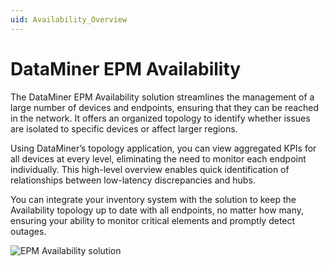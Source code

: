 ```yaml
---
uid: Availability_Overview
---
```


# DataMiner EPM Availability

The DataMiner EPM Availability solution streamlines the management of a large number of devices and endpoints, ensuring that they can be reached in the network. It offers an organized topology to identify whether issues are isolated to specific devices or affect larger regions.

Using DataMiner’s topology application, you can view aggregated KPIs for all devices at every level, eliminating the need to monitor each endpoint individually. This high-level overview enables quick identification of relationships between low-latency discrepancies and hubs.

You can integrate your inventory system with the solution to keep the Availability topology up to date with all endpoints, no matter how many, ensuring your ability to monitor critical elements and promptly detect outages.

![EPM Availability solution](~/user-guide/images/EPM_Availability_Overview.gif)
